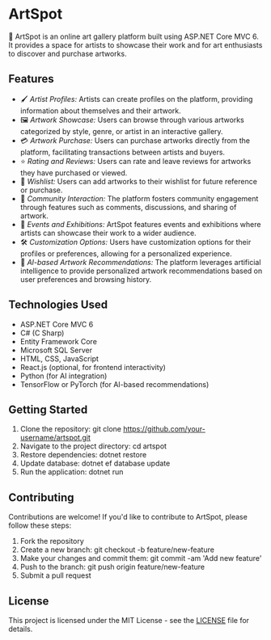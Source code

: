 # ArtSpot

🎨 ArtSpot is an online art gallery platform built using ASP.NET Core MVC 6. It provides a space for artists to showcase their work and for art enthusiasts to discover and purchase artworks.

## Features

- 🖌 *Artist Profiles:* Artists can create profiles on the platform, providing information about themselves and their artwork.
- 🖼 *Artwork Showcase:* Users can browse through various artworks categorized by style, genre, or artist in an interactive gallery.
- 💳 *Artwork Purchase:* Users can purchase artworks directly from the platform, facilitating transactions between artists and buyers.
- ⭐ *Rating and Reviews:* Users can rate and leave reviews for artworks they have purchased or viewed.
- 💭 *Wishlist:* Users can add artworks to their wishlist for future reference or purchase.
- 💬 *Community Interaction:* The platform fosters community engagement through features such as comments, discussions, and sharing of artwork.
- 🎉 *Events and Exhibitions:* ArtSpot features events and exhibitions where artists can showcase their work to a wider audience.
- 🛠 *Customization Options:* Users have customization options for their profiles or preferences, allowing for a personalized experience.
- 🤖 *AI-based Artwork Recommendations:* The platform leverages artificial intelligence to provide personalized artwork recommendations based on user preferences and browsing history.

## Technologies Used

- ASP.NET Core MVC 6
- C# (C Sharp)
- Entity Framework Core
- Microsoft SQL Server
- HTML, CSS, JavaScript
- React.js (optional, for frontend interactivity)
- Python (for AI integration)
- TensorFlow or PyTorch (for AI-based recommendations)

## Getting Started

1. Clone the repository: git clone https://github.com/your-username/artspot.git
2. Navigate to the project directory: cd artspot
3. Restore dependencies: dotnet restore
4. Update database: dotnet ef database update
5. Run the application: dotnet run

## Contributing

Contributions are welcome! If you'd like to contribute to ArtSpot, please follow these steps:

1. Fork the repository
2. Create a new branch: git checkout -b feature/new-feature
3. Make your changes and commit them: git commit -am 'Add new feature'
4. Push to the branch: git push origin feature/new-feature
5. Submit a pull request

## License

This project is licensed under the MIT License - see the [LICENSE](LICENSE) file for details.
